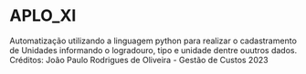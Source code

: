 # APLO_XI
Automatização utilizando a linguagem python para realizar o cadastramento de Unidades informando o logradouro, tipo e unidade dentre ouutros dados. 
Créditos: João Paulo Rodrigues de Oliveira -  Gestão de Custos 2023
